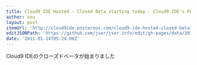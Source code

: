 ```yaml
---
title: Cloud9 IDE Hosted - Closed Beta starting today - Cloud9 IDE's Posterous
author: azu
layout: post
itemUrl: 'http://cloud9ide.posterous.com/cloud9-ide-hosted-closed-beta-starting-today'
editJSONPath: 'https://github.com/jser/jser.info/edit/gh-pages/data/2011/01/index.json'
date: '2011-01-14T05:24:00Z'
---
```

Cloud9 IDEのクローズドベータが始まりました
